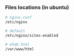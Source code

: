 ### Files locations (in ubuntu)
```bash
# nginx.conf
/etc/nginx

# default
/etc/nginx/sites-enabled

# ehab.html
/var/www/html
```
